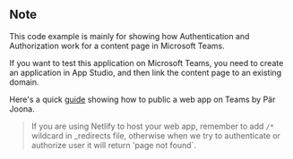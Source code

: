 ## Note

This code example is mainly for showing how Authentication and Authorization work for a content page in Microsoft Teams.

If you want to test this application on Microsoft Teams, you need to create an application in App Studio, and then link the content page to an existing domain.

Here's a quick [guide](https://medium.com/@paumadregis/custom-microsoft-teams-applications-the-easy-way-6da0a5975336) showing how to public a web app on Teams by Pär Joona.

> If you are using Netlify to host your web app, remember to add `/*` wildcard in _redirects file, otherwise when we try to authenticate or authorize user it will return 'page not found`.
